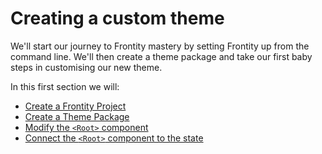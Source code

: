 # Creating a custom theme

We'll start our journey to Frontity mastery by setting Frontity up from the command line. We'll then create a theme package and take our first baby steps in customising our new theme.

In this first section we will:

- [Create a Frontity Project](./create-a-frontity-project.md)
- [Create a Theme Package](./create-a-theme-package.md)
- [Modify the `<Root>` component](./modify-the-root-component.md)
- [Connect the `<Root>` component to the state](./connect-the-root-component-to-the-state.md)
